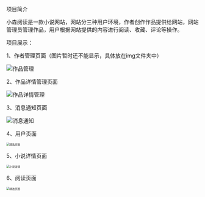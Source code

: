 项目简介

小森阅读是一款小说网站，网站分三种用户环境，作者创作作品提供给网站，网站管理员管理作品，用户根据网站提供的内容进行阅读、收藏、评论等操作。

项目展示：

1、作者管理页面（图片暂时还不能显示，具体放在img文件夹中）

![作品管理](C:\Users\ruanjingfeng\Desktop\论文相关\作品管理.PNG)

2、作品详情管理页面

![作品详情管理](C:\Users\ruanjingfeng\Desktop\论文相关\作品详情管理.PNG)

3、消息通知页面

![消息通知](C:\Users\ruanjingfeng\Desktop\论文相关\消息通知.PNG)

4、用户页面

<img src="C:\Users\ruanjingfeng\Desktop\论文相关\精选页面.PNG" alt="精选页面" style="zoom: 50%;" />

5、小说详情页面

<img src="C:\Users\ruanjingfeng\Desktop\论文相关\小说详情.PNG" alt="小说详情" style="zoom:50%;" />

6、阅读页面

<img src="C:\Users\ruanjingfeng\Desktop\论文相关\精选页面.PNG" alt="精选页面" style="zoom: 50%;" />
